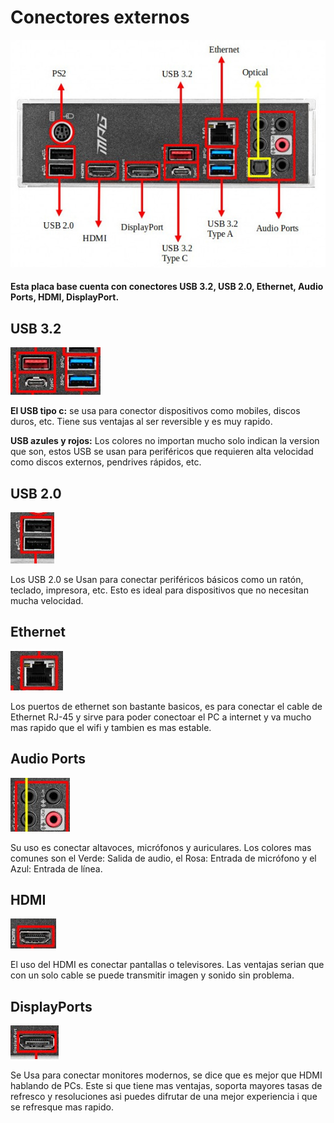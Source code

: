 # Conectores externos

![Foto Conectores](img/placa_base_conectores_externos.jpg)

#### Esta placa base cuenta con conectores USB 3.2, USB 2.0, Ethernet, Audio Ports, HDMI, DisplayPort.

## USB 3.2
![Foto USB](img/USB3.2.png)

**El USB tipo c:** se usa para conector dispositivos como mobiles, discos duros, etc. Tiene sus ventajas al ser reversible y es muy rapido.

**USB azules y rojos:** Los colores no importan mucho solo indican la version que son, estos USB se usan para periféricos que requieren alta velocidad como discos externos, pendrives rápidos, etc.

## USB 2.0
![Foto USB](img/USB2.0.png)

Los USB 2.0 se Usan para conectar periféricos básicos como un ratón, teclado, impresora, etc. Esto es ideal para dispositivos que no necesitan mucha velocidad.

## Ethernet
![Foto ethernet](img/Ethernet.png)

Los puertos de ethernet son bastante basicos, es para conectar el cable de Ethernet RJ-45 y sirve para poder conectoar el PC a internet y va mucho mas rapido que el wifi y tambien es mas estable.

## Audio Ports
![Foto Audio Ports](img/Audio.png)

 Su uso es conectar altavoces, micrófonos y auriculares. Los colores mas comunes son el Verde: Salida de audio, el Rosa: Entrada de micrófono y el Azul: Entrada de línea.

 ## HDMI
 ![Foto HDMI](img/HDMI.png)

El uso del HDMI es conectar pantallas o televisores. Las ventajas serian que con un solo cable se puede transmitir imagen y sonido sin problema.

## DisplayPorts
![Foto DisplayPorts](img/DisplayPort.png)

Se Usa para conectar monitores modernos, se dice que es mejor que HDMI hablando de PCs. Este si que tiene mas ventajas, soporta mayores tasas de refresco y resoluciones asi puedes difrutar de una mejor experiencia i que se refresque mas rapido.
